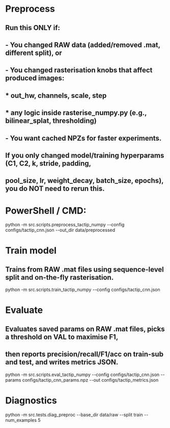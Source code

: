 # Preprocess
## Run this ONLY if:
##  - You changed RAW data (added/removed .mat, different split), or
##  - You changed rasterisation knobs that affect produced images:
##      * out_hw, channels, scale, step
##      * any logic inside rasterise_numpy.py (e.g., bilinear_splat, thresholding)
##  - You want cached NPZs for faster experiments.
##
## If you only changed model/training hyperparams (C1, C2, k, stride, padding,
## pool_size, lr, weight_decay, batch_size, epochs), you do NOT need to rerun this.
# PowerShell / CMD:
python -m src.scripts.preprocess_tactip_numpy --config configs/tactip_cnn.json --out_dir data/preprocessed

# Train model
## Trains from RAW .mat files using sequence-level split and on-the-fly rasterisation.
python -m src.scripts.train_tactip_numpy --config configs/tactip_cnn.json

# Evaluate
## Evaluates saved params on RAW .mat files, picks a threshold on VAL to maximise F1,
## then reports precision/recall/F1/acc on train-sub and test, and writes metrics JSON.
python -m src.scripts.eval_tactip_numpy --config configs/tactip_cnn.json --params configs/tactip_cnn_params.npz --out configs/tactip_metrics.json

# Diagnostics
python -m src.tests.diag_preproc --base_dir data/raw --split train --num_examples 5

